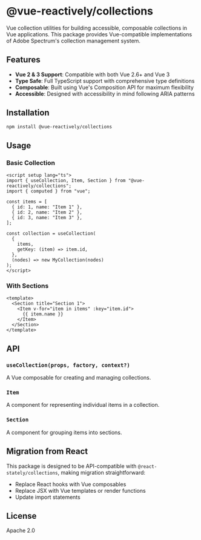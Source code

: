 # @vue-reactively/collections

Vue collection utilities for building accessible, composable collections in Vue applications. This package provides Vue-compatible implementations of Adobe Spectrum's collection management system.

## Features

- **Vue 2 & 3 Support**: Compatible with both Vue 2.6+ and Vue 3
- **Type Safe**: Full TypeScript support with comprehensive type definitions
- **Composable**: Built using Vue's Composition API for maximum flexibility
- **Accessible**: Designed with accessibility in mind following ARIA patterns

## Installation

```bash
npm install @vue-reactively/collections
```

## Usage

### Basic Collection

```vue
<script setup lang="ts">
import { useCollection, Item, Section } from "@vue-reactively/collections";
import { computed } from "vue";

const items = [
  { id: 1, name: "Item 1" },
  { id: 2, name: "Item 2" },
  { id: 3, name: "Item 3" },
];

const collection = useCollection(
  {
    items,
    getKey: (item) => item.id,
  },
  (nodes) => new MyCollection(nodes)
);
</script>
```

### With Sections

```vue
<template>
  <Section title="Section 1">
    <Item v-for="item in items" :key="item.id">
      {{ item.name }}
    </Item>
  </Section>
</template>
```

## API

### `useCollection(props, factory, context?)`

A Vue composable for creating and managing collections.

### `Item`

A component for representing individual items in a collection.

### `Section`

A component for grouping items into sections.

## Migration from React

This package is designed to be API-compatible with `@react-stately/collections`, making migration straightforward:

- Replace React hooks with Vue composables
- Replace JSX with Vue templates or render functions
- Update import statements

## License

Apache 2.0
